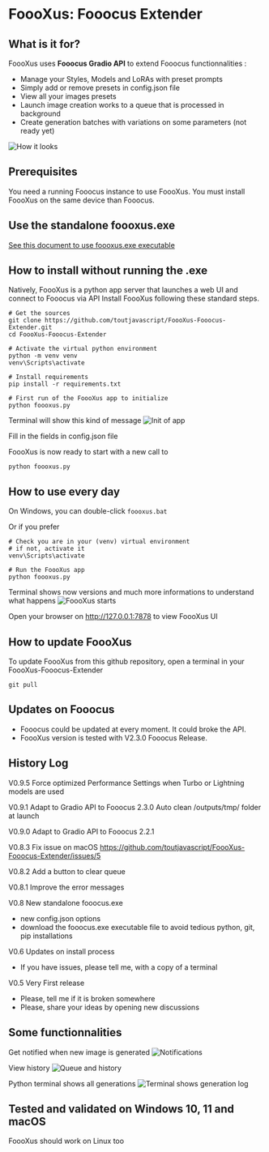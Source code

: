 # FoooXus: Fooocus Extender

## What is it for?
FoooXus uses **Fooocus Gradio API** to extend Fooocus functionnalities :
- Manage your Styles, Models and LoRAs with preset prompts
- Simply add or remove presets in config.json file
- View all your images presets
- Launch image creation works to a queue that is processed in background
- Create generation batches with variations on some parameters (not ready yet)

![How it looks](https://github.com/toutjavascript/FoooXus-Fooocus-Extender/assets/30899600/9629f7d0-a710-4e2d-a698-4290d45f71a7)

## Prerequisites
You need a running Fooocus instance to use FoooXus.
You must install FoooXus on the same device than Fooocus.

## Use the standalone foooxus.exe
[See this document to use foooxus.exe executable](executable.md)

## How to install without running the .exe
Natively, FoooXus is a python app server that launches a web UI and connect to Fooocus via API
Install FoooXus following these standard steps.

```
# Get the sources 
git clone https://github.com/toutjavascript/FoooXus-Fooocus-Extender.git
cd FoooXus-Fooocus-Extender

# Activate the virtual python environment
python -m venv venv
venv\Scripts\activate

# Install requirements
pip install -r requirements.txt

# First run of the FoooXus app to initialize
python foooxus.py
```

Terminal will show this kind of message
![Init of app](https://github.com/toutjavascript/FoooXus-Fooocus-Extender/assets/30899600/1c16d3e7-b0af-48cf-920c-2a04c893ef01)

Fill in the fields in config.json file

FoooXus is now ready to start with a new call to
```
python foooxus.py
```


## How to use every day
On Windows, you can double-click <code>foooxus.bat</code>

Or if you prefer
```
# Check you are in your (venv) virtual environment
# if not, activate it
venv\Scripts\activate

# Run the FoooXus app
python foooxus.py
```

Terminal shows now versions and much more informations to understand what happens
![FoooXus starts](https://github.com/toutjavascript/FoooXus-Fooocus-Extender/assets/30899600/2eda20a1-3f10-46a9-b5bc-531674226d28)

Open your browser on http://127.0.0.1:7878 to view FoooXus UI

## How to update FoooXus
To update FoooXus from this github repository, open a terminal in your FoooXus-Fooocus-Extender 
```
git pull
```

## Updates on Fooocus
- Fooocus could be updated at every moment. It could broke the API.
- FoooXus version is tested with V2.3.0 Fooocus Release.

## History Log
V0.9.5 Force optimized Performance Settings when Turbo or Lightning models are used

V0.9.1 Adapt to Gradio API to Fooocus 2.3.0
       Auto clean /outputs/tmp/ folder at launch    

V0.9.0 Adapt to Gradio API to Fooocus 2.2.1

V0.8.3 Fix issue on macOS https://github.com/toutjavascript/FoooXus-Fooocus-Extender/issues/5

V0.8.2 Add a button to clear queue 

V0.8.1 Improve the error messages 

V0.8 New standalone fooocus.exe 
- new config.json options 
- download the fooocus.exe executable file to avoid tedious python, git, pip installations

V0.6 Updates on install process
- If you have issues, please tell me, with a copy of a terminal

V0.5 Very First release
- Please, tell me if it is broken somewhere
- Please, share your ideas by opening new discussions

## Some functionnalities
Get notified when new image is generated
![Notifications](https://github.com/toutjavascript/FoooXus-Fooocus-Extender/assets/30899600/96146dca-fd97-4729-b7e4-0fd2699580c6)

View history 
![Queue and history](https://github.com/toutjavascript/FoooXus-Fooocus-Extender/assets/30899600/e82f3b8b-db2c-41b4-9f21-29fb315960e5)

Python terminal shows all generations
![Terminal shows generation log](https://github.com/toutjavascript/FoooXus-Fooocus-Extender/assets/30899600/3d9190f8-e730-4893-8e9f-dda637419778)

## Tested and validated on Windows 10, 11 and macOS
FoooXus should work on Linux too
